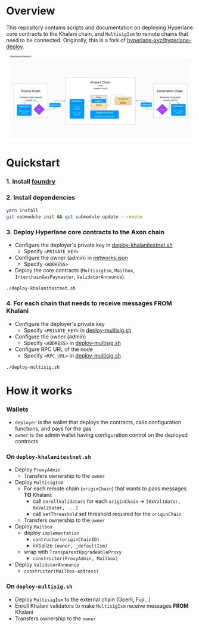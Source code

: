 # Overview
This repository contains scripts and documentation on deploying Hyperlane core contracts to the Khalani chain, and `MultisigIsm` to remote chains that need to be connected.
Originally, this is a fork of [hyperlane-xyz/hyperlane-deploy](https://github.com/).  

![khalani-deployment.png](docs/khalani-deployment.png)

# Quickstart

### 1. Install [foundry](https://github.com/foundry-rs/foundry#installation)
### 2. Install dependencies
  ```bash
  yarn install
  git submodule init && git submodule update --remote
  ```

### 3. Deploy Hyperlane core contracts to the Axon chain

- Configure the deployer's private key in [deploy-khalanitestnet.sh](deploy-khalanitestnet.sh)
  - Specify `<PRIVATE_KEY>`
- Configure the owner (admin) in [networks.json](config/networks.json)
  - Specify `<ADDRESS>`
- Deploy the core contracts (`MultisigIsm`, `Mailbox`, `InterchainGasPaymaster`, `ValidatorAnnounce`).
```
./deploy-khalanitestnet.sh
```

### 4. For each chain that needs to receive messages FROM Khalani
- Configure the deployer's private key
  - Specify `<PRIVATE_KEY>` in [deploy-multisig.sh](deploy-multisig.sh)
- Configure the owner (admin)
  - Specify `<ADDRESS>` in [deploy-multisig.sh](deploy-multisig.sh)
- Configure RPC URL of the node
  - Specify `<RPC_URL>` in [deploy-multisig.sh](deploy-multisig.sh)

```
./deploy-multisig.sh
```

# How it works
### Wallets

- `deployer` is the wallet that deploys the contracts, calls configuration functions, and pays for the gas
- `owner` is the admin wallet having configuration control on the deployed contracts

### On `deploy-khalanitestnet.sh`

- Deploy `ProxyAdmin`
  - Transfers ownership to the `owner`
- Deploy `MultisigIsm`
  - For each remote chain (`originChain`) that wants to pass messages **TO** Khalani:
    - call `enrollValidators` for each `originChain` -> `[0xVal1dator, 0xVal2dator, ...]`
    - call `setThreashold` set threshold required for the `originChain`
  - Transfers ownership to the `owner`
- Deploy `Mailbox`
  - deploy `implementation`
    - `contructor(originChainID)`
    - initialize `(owner, _defaultIsm)`
  - wrap with `TransparentUpgradeableProxy`
    - `constructor(ProxyAdmin, Mailbox)`
- Deploy `ValidatorAnnounce`
  - `constructor(Mailbox-address)`

### On `deploy-multisig.sh`
- Deploy `MultisigIsm` to the external chain (Goerli, Fuji...)
- Enroll Khalani validators to make `MultisigIsm` receive messages **FROM** Khalani
- Transfers ownership to the `owner`